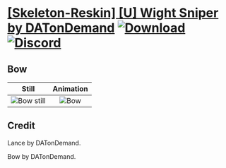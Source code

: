 # [\[Skeleton-Reskin\] \[U\] Wight Sniper by DATonDemand](./) [![Download](https://img.shields.io/badge/Download--red?style=social&logo=github)](https://minhaskamal.github.io/DownGit/#/home?url=https://github.com/Klokinator/FE-Repo/tree/main/Battle%20Animations%2FMonsters%20-%20Basic%20Types%2F%5BSkeleton-Reskin%5D%20%5BU%5D%20Wight%20Sniper%20by%20DATonDemand%2F5.%20Bow) [![Discord](https://img.shields.io/badge/Discord--blue?style=social&logo=discord)](https://discord.gg/C7VNGnyTPA)

## Bow

| Still | Animation |
| :---: | :-------: |
| ![Bow still](./Bow_000.png) | ![Bow](./Bow.gif) |

## Credit

Lance by DATonDemand.

Bow by DATonDemand.
